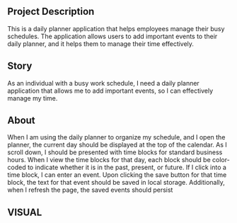 ## Project Description 
This is a daily planner application that helps employees manage their busy schedules. 
The application allows users to add important events to their daily planner, and it helps them to manage their time effectively.


## Story

As an individual with a busy work schedule, I need a daily planner application that allows me to add important events, so I can effectively manage my time.

## About 

When I am using the daily planner to organize my schedule, and I open the planner, the current day should be displayed at the top of the calendar. As I scroll down, I should be presented with time blocks for standard business hours. When I view the time blocks for that day, each block should be color-coded to indicate whether it is in the past, present, or future. If I click into a time block, I can enter an event. Upon clicking the save button for that time block, the text for that event should be saved in local storage. Additionally, when I refresh the page, the saved events should persist

## VISUAL 
